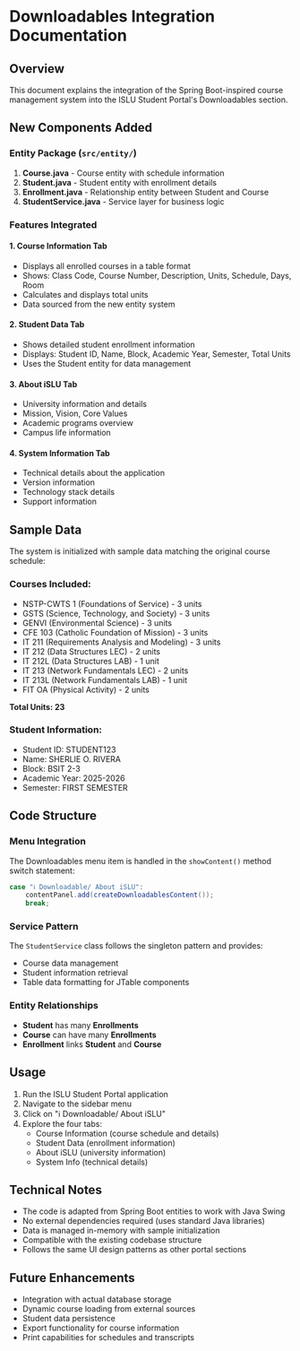 # Downloadables Integration Documentation

## Overview
This document explains the integration of the Spring Boot-inspired course management system into the ISLU Student Portal's Downloadables section.

## New Components Added

### Entity Package (`src/entity/`)
1. **Course.java** - Course entity with schedule information
2. **Student.java** - Student entity with enrollment details
3. **Enrollment.java** - Relationship entity between Student and Course
4. **StudentService.java** - Service layer for business logic

### Features Integrated

#### 1. Course Information Tab
- Displays all enrolled courses in a table format
- Shows: Class Code, Course Number, Description, Units, Schedule, Days, Room
- Calculates and displays total units
- Data sourced from the new entity system

#### 2. Student Data Tab
- Shows detailed student enrollment information
- Displays: Student ID, Name, Block, Academic Year, Semester, Total Units
- Uses the Student entity for data management

#### 3. About iSLU Tab
- University information and details
- Mission, Vision, Core Values
- Academic programs overview
- Campus life information

#### 4. System Information Tab
- Technical details about the application
- Version information
- Technology stack details
- Support information

## Sample Data
The system is initialized with sample data matching the original course schedule:

### Courses Included:
- NSTP-CWTS 1 (Foundations of Service) - 3 units
- GSTS (Science, Technology, and Society) - 3 units
- GENVI (Environmental Science) - 3 units
- CFE 103 (Catholic Foundation of Mission) - 3 units
- IT 211 (Requirements Analysis and Modeling) - 3 units
- IT 212 (Data Structures LEC) - 2 units
- IT 212L (Data Structures LAB) - 1 unit
- IT 213 (Network Fundamentals LEC) - 2 units
- IT 213L (Network Fundamentals LAB) - 1 unit
- FIT OA (Physical Activity) - 2 units

**Total Units: 23**

### Student Information:
- Student ID: STUDENT123
- Name: SHERLIE O. RIVERA
- Block: BSIT 2-3
- Academic Year: 2025-2026
- Semester: FIRST SEMESTER

## Code Structure

### Menu Integration
The Downloadables menu item is handled in the `showContent()` method switch statement:
```java
case "ℹ️ Downloadable/ About iSLU":
    contentPanel.add(createDownloadablesContent());
    break;
```

### Service Pattern
The `StudentService` class follows the singleton pattern and provides:
- Course data management
- Student information retrieval
- Table data formatting for JTable components

### Entity Relationships
- **Student** has many **Enrollments**
- **Course** can have many **Enrollments**
- **Enrollment** links **Student** and **Course**

## Usage
1. Run the ISLU Student Portal application
2. Navigate to the sidebar menu
3. Click on "ℹ️ Downloadable/ About iSLU"
4. Explore the four tabs:
   - Course Information (course schedule and details)
   - Student Data (enrollment information)
   - About iSLU (university information)
   - System Info (technical details)

## Technical Notes
- The code is adapted from Spring Boot entities to work with Java Swing
- No external dependencies required (uses standard Java libraries)
- Data is managed in-memory with sample initialization
- Compatible with the existing codebase structure
- Follows the same UI design patterns as other portal sections

## Future Enhancements
- Integration with actual database storage
- Dynamic course loading from external sources
- Student data persistence
- Export functionality for course information
- Print capabilities for schedules and transcripts